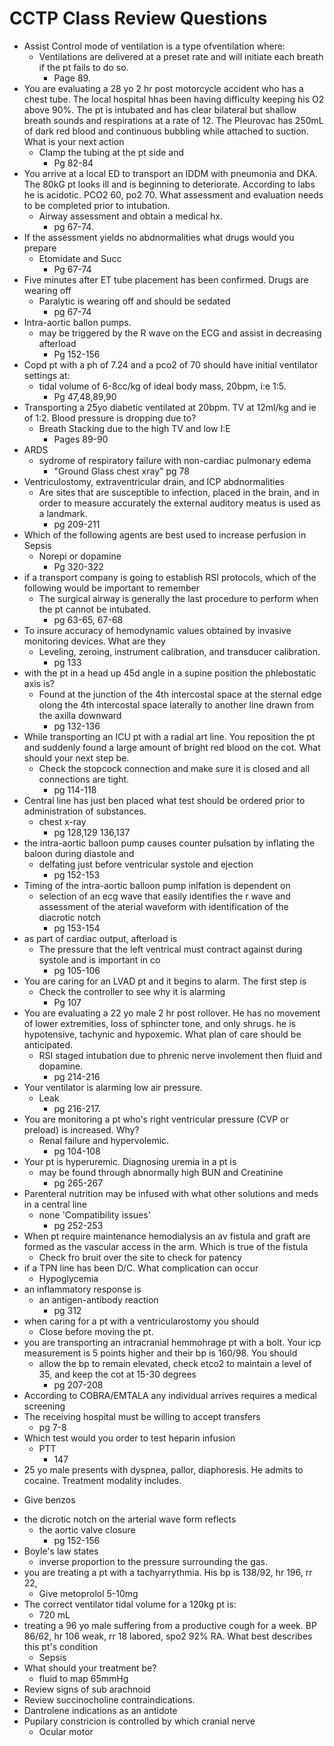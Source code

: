 # CCTP Class Review Questions

* Assist Control mode of ventilation is a type ofventilation where:
  - Ventilations are delivered at a preset rate and will initiate each breath if the pt fails to do so.
    - Page 89.
* You are evaluating a 28 yo 2 hr post motorcycle accident who has a chest tube.  The local hospital hhas been having difficulty keeping his O2 above 90%.  The pt is intubated and has clear bilateral but shallow breath sounds and respirations at a rate of 12.  The Pleurovac has 250mL of dark red blood and continuous bubbling while attached to suction.  What is your next action
  - Clamp the tubing at the pt side and
    - Pg 82-84
* You arrive at a local ED to transport an IDDM with pneumonia and DKA.  The 80kG pt looks ill and is beginning to deteriorate.  According to labs he is acidotic.  PCO2 60, po2 70.  What assessment and evaluation needs to be completed prior to intubation.
  - Airway assessment and obtain a medical hx.
    - pg 67-74.
* If the assessment yields no abdnormalities what drugs would you prepare
  - Etomidate and Succ
    - Pg 67-74
* Five minutes after ET tube placement has been confirmed.  Drugs are wearing off
  - Paralytic is wearing off and should be sedated
    - pg 67-74
* Intra-aortic ballon pumps.
  - may be triggered by the R wave on the ECG and assist in decreasing afterload
    - Pg 152-156
* Copd pt with a ph of 7.24 and a pco2 of 70 should have initial ventilator settings at:
  - tidal volume of 6-8cc/kg of ideal body mass, 20bpm, i:e 1:5.
    - Pg 47,48,89,90
* Transporting a 25yo diabetic ventilated at 20bpm.  TV at 12ml/kg and ie of 1:2.  Blood pressure is dropping due to?
  - Breath Stacking due to the high TV and low I:E
    - Pages 89-90
* ARDS
  - sydrome of respiratory failure with non-cardiac pulmonary edema
    - "Ground Glass chest xray" pg 78
* Ventriculostomy, extraventricular drain, and ICP abdnormalities
  - Are sites that are susceptible to infection, placed in the brain, and in order to measure accurately the external auditory meatus is used as a landmark.
    - pg 209-211
* Which of the following agents are best used to increase perfusion in Sepsis
  - Norepi or dopamine
    - Pg 320-322
* if a transport company is going to establish RSI protocols, which of the following would be important to remember
  - The surgical airway is generally the last procedure to perform when the pt cannot be intubated.
    - pg 63-65, 67-68
* To insure accuracy of hemodynamic values obtained by invasive monitoring devices.  What are they
  - Leveling, zeroing, instrument calibration, and transducer calibration.
    - pg 133
* with the pt in a head up 45d angle in a supine position the phlebostatic axis is?
  - Found at the junction of the 4th intercostal space at the sternal edge olong the 4th intercostal space laterally to another line drawn from the axilla downward
    - pg 132-136
* While transporting an ICU pt with a radial art line.  You reposition the pt and suddenly found a large amount of bright red blood on the cot.  What should your next step be.
  - Check the stopcock connection and make sure it is closed and all connections are tight.
    - pg 114-118
* Central line has just ben placed what test should be ordered prior to administration of substances.
  - chest x-ray
    - pg 128,129 136,137
* the intra-aortic balloon pump causes counter pulsation by inflating the baloon during diastole and
  - delfating just before ventricular systole and ejection
    - pg 152-153
* Timing of the intra-aortic balloon pump inlfation is dependent on
  - selection of an ecg wave that easily identifies the r wave and assessment of the aterial waveform with identification of the diacrotic notch
    - pg 153-154
* as part of cardiac output, afterload is
  - The pressure that the left ventrical must contract against during systole and is important in co
    - pg 105-106
* You are caring for an LVAD pt and it begins to alarm.  The first step is
  - Check the controller to see why it is alarming
    - Pg 107
* You are evaluating a 22 yo male 2 hr post rollover.  He has no movement of lower extremities, loss of sphincter tone, and only shrugs.  he is hypotensive, tachynic and hypoxemic.  What plan of care should be anticipated.
  - RSI staged intubation due to phrenic nerve involement then fluid and dopamine.
    - pg 214-216
* Your ventilator is alarming low air pressure.
  - Leak
    - pg 216-217.
* You are monitoring a pt who's right ventricular pressure (CVP or preload) is increased.  Why?
  - Renal failure and hypervolemic.
    - pg 104-108
* Your pt is hyperuremic.  Diagnosing uremia in a pt is
  - may be found through abnormally high BUN and Creatinine
    - pg 265-267
* Parenteral nutrition may be infused with what other solutions and meds in a central line
  - none 'Compatibility issues'
    - pg 252-253
* When pt require maintenance hemodialysis an av fistula and graft are formed as the vascular access in the arm.  Which is true of the fistula
  - Check fro bruit over the site to check for patency
* if a TPN line has been D/C.  What complication can occur
  - Hypoglycemia
* an inflammatory response is
  - an antigen-antibody reaction
    - pg 312
* when caring for a pt with a ventricularostomy you should
  - Close before moving the pt.
* you are transporting an intracranial hemmohrage pt with a bolt.  Your icp measurement is 5 points higher and their bp is 160/98.  You should
  - allow the bp to remain elevated, check etco2 to maintain a level of 35, and keep the cot at 15-30 degrees
    - pg 207-208
* According to COBRA/EMTALA any individual arrives requires a medical screening
* The receiving hospital must be willing to accept transfers
  - pg 7-8
* Which test would you order to test heparin infusion
  - PTT
    - 147
*  25 yo male presents with dyspnea, pallor, diaphoresis.  He admits to cocaine.  Treatment modality includes.
  - Give benzos
* the dicrotic notch on the arterial wave form reflects
  - the aortic valve closure
    - pg 152-156
* Boyle's law states
  - inverse proportion to the pressure surrounding the gas.
* you are treating a pt with a tachyarrythmia.  His bp is 138/92, hr 196, rr 22,
  - Give metoprolol 5-10mg
* The correct ventilator tidal volume for a 120kg pt is:
  - 720 mL
* treating a 96 yo male suffering from a productive cough for a week.  BP 86/62, hr 106 weak, rr 18 labored, spo2 92% RA.  What best describes this pt's condition
  - Sepsis
* What should your treatment be?
  - fluid to map 65mmHg
* Review signs of sub arachnoid
* Review succinocholine contraindications.
* Dantrolene indications as an antidote
* Pupilary constricion is controlled by which cranial nerve
  - Ocular motor
